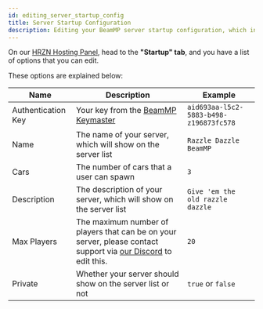 ```yaml
---
id: editing_server_startup_config
title: Server Startup Configuration
description: Editing your BeamMP server startup configuration, which includes core options
---
```


On our [HRZN Hosting Panel](https://hrzn.link/panel), head to the **"Startup" tab**, and you have a list of options that you can edit.


These options are explained below:

|Name | Description | Example |
|-----|-------------|---------|
| Authentication Key | Your key from the [BeamMP Keymaster](https://beammp.com/k/keys) | `aid693aa-l5c2-5883-b498-z196873fc578` |
| Name | The name of your server, which will show on the server list | `Razzle Dazzle BeamMP` |
| Cars | The number of cars that a user can spawn | `3` |
| Description | The description of your server, which will show on the server list | `Give 'em the old razzle dazzle` |
| Max Players | The maximum number of players that can be on your server, please contact support via [our Discord](https://hrzn.link/discord) to edit this. | `20` |
| Private | Whether your server should show on the server list or not | `true` or `false` |